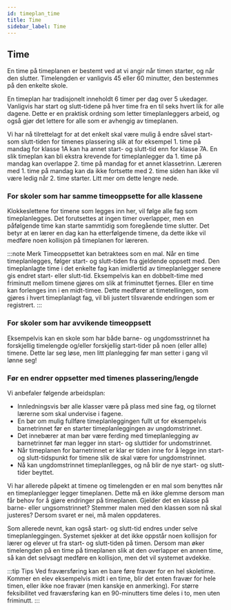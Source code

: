 ```yaml
---
id: timeplan_time
title: Time
sidebar_label: Time
---
```


## Time

En time på timeplanen er bestemt ved at vi angir når timen starter, og når den slutter. Timelengden er vanligvis 45 eller 60 minutter, den bestemmes på den enkelte skole.

En timeplan har tradisjonelt inneholdt 6 timer per dag over 5 ukedager. Vanligvis har start og slutt-tidene på hver time fra en til seks hvert lik for alle dagene. Dette er en praktisk ordning som letter timeplanleggers arbeid, og også gjør det lettere for alle som er avhengig av timeplanen.

Vi har nå tilrettelagt for at det enkelt skal være mulig å endre såvel start- som slutt-tiden for timenes plassering slik at for eksempel 1. time på mandag for klasse 1A kan ha annet start- og slutt-tid enn for klasse 7A. En slik timeplan kan bli ekstra krevende for timeplanlegger da 1. time på mandag  kan overlappe 2. time på mandag for et annet klassetrinn. Læreren med 1. time på mandag kan da ikke fortsette med 2. time siden han ikke vil være ledig når 2. time starter. Litt mer om dette lengre nede.

### For skoler som har samme timeoppsette for alle klassene
Klokkeslettene for timene som legges inn her, vil følge alle fag som timeplanlegges. Det forutsettes at ingen timer overlapper, men en påfølgende time kan starte sammtidig som foregående time slutter. Det betyr at en lærer en dag kan ha etterfølgende timene, da dette ikke vil medføre noen kollisjon på timeplanen for læreren.

:::note Merk
Timeoppsettet kan betraktees som en mal. Når en time timeplanlegges, følger start- og slutt-tiden fra gjeldende oppsett med. Den timeplanlagte time i det enkelte fag kan imidlertid av timeplanlegger senere gis endret start- eller slutt-tid. Eksempelvis kan en dobbelt-time med friminutt mellom timene gjøres om slik at friminuttet fjernes. Eller en time kan forlenges inn i en midt-timee. Dette medfører at timetellingen, som gjøres i hvert timeplanlagt fag, vil bli justert tilsvarende endringen som er registrert.
:::

### For skoler som har avvikende timeoppsett
Eksempelvis kan en skole som har både barne- og ungdomsstrinnet ha forskjellig timelengde og/eller forskjellig start-tider på noen (eller allle) timene. Dette lar seg løse, men litt planlegging før man setter i gang vil lønne seg!
### Før en endrer oppsetter med timenes plassering/lengde
Vi anbefaler følgende arbeidsplan:
- Innledningsvis bør alle klasser være på plass med sine fag, og tilornet lærerne som skal undervise i fagene.
- En bør om mulig fullføre timeplanleggingen fullt ut for eksempelvis barnetrinnet før en starter timeplanleggingen av ungdomstrinnet.
- Det innebærer at man bør være ferding med timeplanlegging av barnetrinnet før man legger inn start- og sluttider for undomstrinnet.
- Når timeplanen for barnetrinnet er klar er tiden inne for å legge inn start- og slutt-tidspunkt for timene slik de skal være for ungdomstrinnet.
- Nå kan ungdomstrinnet timeplanllegges, og nå blir de nye start- og slutt-tider beyttet.

Vi har allerede påpekt at timene og timelengden er en mal som benyttes når en timeplanlegger legger timeplanen. Dette må en ikke glemme dersom man får behov for å gjøre endringer på timeplanen. Gjelder det en klasse på barne- eller ungsomstrinnet? Stemmer malen med den klassen som nå skal justeres? Dersom svaret er nei, må malen oppdateres.

Som allerede nevnt, kan også start- og slutt-tid endres under selve timeplanleggingen. Systemet sjekker at det ikke oppstår noen kollisjon for lærer og elever ut fra start- og slutt-tiden på timen. Dersom man øker timelengden på en time på timeplanen slik at den overlapper en annen time, så kan det selvsagt medføre en kollisjon, men det vil systemet avdekke.

:::tip Tips
Ved fraværsføring kan en bare føre fravær for en hel skoletime. Kommer en elev eksempelvis midt i en time, blir det enten fravær for hele timen, eller ikke noe fravær (men kanskje en anmerking). For større feksibilitet ved fraværsføring kan en 90-minutters time deles i to, men uten friminutt. 
:::


